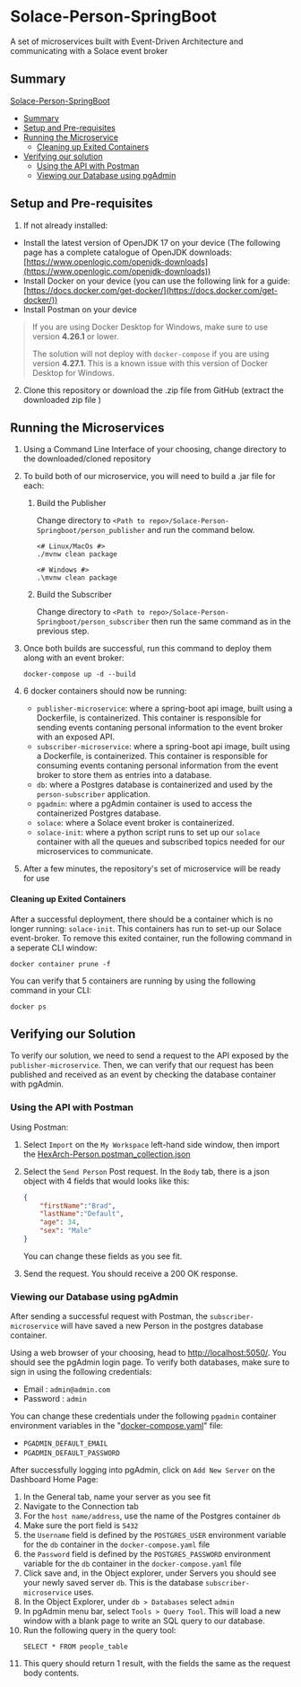 # Solace-Person-SpringBoot
 A set of microservices built with Event-Driven Architecture and communicating with a Solace event broker

## Summary

[Solace-Person-SpringBoot](#solace-person-springboot)
* [Summary](#summary)
* [Setup and Pre-requisites](#setup-and-pre-requisites)
* [Running the Microservice](#running-the-microservice)
    * [Cleaning up Exited Containers](#cleaning-up-exited-containers)
* [Verifying our solution](#verifying-our-solution)
    * [Using the API with Postman](#using-the-api-with-postman)
    * [Viewing our Database using pgAdmin](#viewing-our-database-using-pgadmin)

## Setup and Pre-requisites

1. If not already installed:

- Install the latest version of OpenJDK 17 on your device (The following page has a complete catalogue of OpenJDK downloads: [https://www.openlogic.com/openjdk-downloads](https://www.openlogic.com/openjdk-downloads))
- Install Docker on your device (you can use the following link for a guide: [https://docs.docker.com/get-docker/](https://docs.docker.com/get-docker/))
- Install Postman on your device

>If you are using Docker Desktop for Windows, make sure to use version **4.26.1** or lower. 
>
>The solution will not deploy with `docker-compose` if you are using version **4.27.1**. This is a known issue with this version of Docker Desktop for Windows.

2. Clone this repository or download the .zip file from GitHub (extract the downloaded zip file )

## Running the Microservices

1. Using a Command Line Interface of your choosing, change directory to the downloaded/cloned repository


2. To build both of our microservice, you will need to build a .jar file for each:  
    1. Build the Publisher
        
        Change directory to 
        `<Path to repo>/Solace-Person-Springboot/person_publisher`
        and run the command below.

        ```
        <# Linux/MacOs #>
        ./mvnw clean package

        <# Windows #>
        .\mvnw clean package
        ```

    2. Build the Subscriber
    
        Change directory to 
        `<Path to repo>/Solace-Person-Springboot/person_subscriber`
        then run the same command as in the previous step.

3. Once both builds are successful, run this command to deploy them along with an event broker:

    ```
    docker-compose up -d --build
    ```

4. 6 docker containers should now be running:
    * `publisher-microservice`: where a spring-boot api image, built using a Dockerfile, is containerized. This container is responsible for sending events contaning personal information to the event broker with an exposed API.
    * `subscriber-microservice`: where a spring-boot api image, built using a Dockerfile, is containerized. This container is responsible for consuming events contaning personal information from the event broker to store them as entries into a database.
    * `db`: where a Postgres database is containerized and used by the `person-subscriber` application.
    * `pgadmin`: where a pgAdmin container is used to access the containerized Postgres database.
    * `solace`: where a Solace event broker is containerized.
    * `solace-init`: where a python script runs to set up our `solace` container with all the queues and subscribed topics needed for our microservices to communicate.

5. After a few minutes, the repository's set of microservice will be ready for use

#### Cleaning up Exited Containers

After a successful deployment, there should be a container which is no longer running: `solace-init`. This containers has run to set-up our Solace event-broker. To remove this exited container, run the following command in a seperate CLI window: 
```
docker container prune -f
```
You can verify that 5 containers are running by using the following command in your CLI:
```
docker ps
```

## Verifying our Solution

To verify our solution, we need to send a request to the API exposed by the `publisher-microservice`. Then, we can verify that our request has been published and received as an event by checking the database container with pgAdmin.

### Using the API with Postman

Using Postman:

1. Select `Import` on the `My Workspace` left-hand side window, then import the [HexArch-Person.postman_collection.json](https://github.com/mpirotaiswilton-IW/HexArch-Person-Springboot/blob/main/HexArch-Person.postman_collection.json)

2. Select the `Send Person` Post request. In the `Body` tab, there is a json object with 4 fields that would looks like this:
    ```json
    {
        "firstName":"Brad",
        "lastName":"Default",
        "age": 34,
        "sex": "Male"
    }
    ``` 

    You can change these fields as you see fit.

3. Send the request. You should receive a 200 OK response. 

### Viewing our Database using pgAdmin

After sending a successful request with Postman, the `subscriber-microservice` will have saved a new Person in the postgres database container.

Using a web browser of your choosing, head to <http://localhost:5050/>. You should see the pgAdmin login page. To verify both databases, make sure to sign in using the following credentials:

* Email : `admin@admin.com`
* Password : `admin`

You can change these credentials under the following `pgadmin` container environment variables in the "[docker-compose.yaml](https://github.com/mpirotaiswilton-IW/Solace-Person-Springboot/blob/main/docker-compose.yaml)" file: 

* `PGADMIN_DEFAULT_EMAIL`
* `PGADMIN_DEFAULT_PASSWORD`

After successfully logging into pgAdmin, click on `Add New Server` on the Dashboard Home Page:
1. In the General tab, name your server as you see fit
2. Navigate to the Connection tab
3. For the `host name/address`, use the name of the Postgres container `db`
4. Make sure the port field is `5432`
5. the `Username` field is defined by the `POSTGRES_USER` environment variable for the `db` container in the `docker-compose.yaml` file
6. the `Password` field is defined by the `POSTGRES_PASSWORD` environment variable for the `db` container in the `docker-compose.yaml` file
7. Click save and, in the Object explorer, under Servers you should see your newly saved server `db`. This is the database `subscriber-microservice` uses.
8. In the Object Explorer, under `db > Databases` select `admin`
9. In pgAdmin menu bar, select `Tools > Query Tool`. This will load a new window with a blank page to write an SQL query to our database.
10. Run the following query in the query tool: 
    ```
    SELECT * FROM people_table
    ```
11. This query should return 1 result, with the fields the same as the request body contents.
